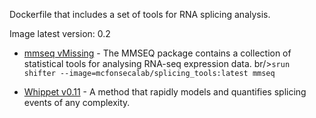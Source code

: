 Dockerfile that includes a set of tools for RNA splicing analysis.

Image latest version: 0.2 
- [mmseq vMissing](https://github.com/eturro/mmseq/) - The MMSEQ package contains a collection of statistical tools for analysing RNA-seq expression data.
br/>```srun shifter --image=mcfonsecalab/splicing_tools:latest mmseq```

- [Whippet v0.11](https://github.com/timbitz/Whippet.jl) - A method that rapidly models and quantifies splicing events of any complexity.


